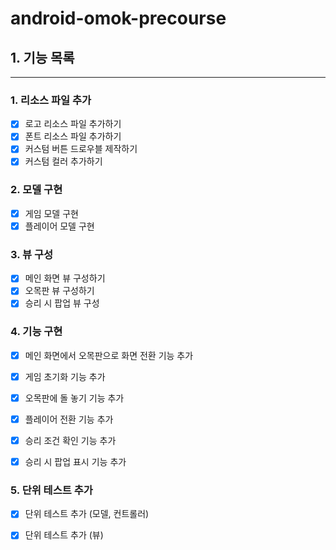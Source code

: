 # android-omok-precourse

## 1. 기능 목록
---
### 1. 리소스 파일 추가
- [x] 로고 리소스 파일 추가하기
- [x] 폰트 리소스 파일 추가하기
- [x] 커스텀 버튼 드로우블 제작하기
- [x] 커스텀 컬러 추가하기

### 2. 모델 구현
- [x] 게임 모델 구현
- [x] 플레이어 모델 구현

### 3. 뷰 구성
- [x] 메인 화면 뷰 구성하기
- [x] 오목판 뷰 구성하기
- [x] 승리 시 팝업 뷰 구성

### 4. 기능 구현
- [x] 메인 화면에서 오목판으로 화면 전환 기능 추가
- [x] 게임 초기화 기능 추가
- [x] 오목판에 돌 놓기 기능 추가
- [x] 플레이어 전환 기능 추가
- [x] 승리 조건 확인 기능 추가
- [x] 승리 시 팝업 표시 기능 추가


### 5. 단위 테스트 추가
- [x] 단위 테스트 추가 (모델, 컨트롤러)
- [x] 단위 테스트 추가 (뷰)

